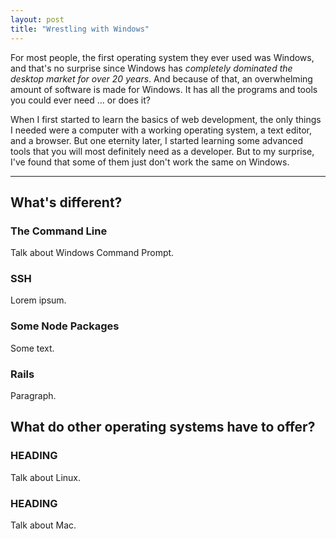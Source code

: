 ```yaml
---
layout: post
title: "Wrestling with Windows"
---
```


For most people, the first operating system they ever used was Windows, and that's no surprise since Windows has *completely dominated the desktop market for over 20 years*. And because of that, an overwhelming amount of software is made for Windows. It has all the programs and tools you could ever need ... or does it?

When I first started to learn the basics of web development, the only things I needed were a computer with a working operating system, a text editor, and a browser. But one eternity later, I started learning some advanced tools that you will most definitely need as a developer. But to my surprise, I've found that some of them just don't work the same on Windows.

___

## What's different?

### The Command Line

Talk about Windows Command Prompt.

### SSH

Lorem ipsum.

### Some Node Packages

Some text.

### Rails

Paragraph.

## What do other operating systems have to offer?

### HEADING

Talk about Linux.

### HEADING

Talk about Mac.
